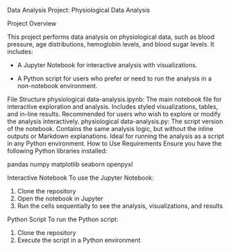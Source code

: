 Data Analysis Project: Physiological Data Analysis


Project Overview

This project performs data analysis on physiological data, such as blood pressure, age distributions, hemoglobin levels, and blood sugar levels. It includes:

- A Jupyter Notebook for interactive analysis with visualizations.

- A Python script for users who prefer or need to run the analysis in a non-notebook environment.

File Structure
physiological data-analysis.ipynb:
The main notebook file for interactive exploration and analysis.
Includes styled visualizations, tables, and in-line results.
Recommended for users who wish to explore or modify the analysis interactively.
physiological data-analysis.py:
The script version of the notebook.
Contains the same analysis logic, but without the inline outputs or Markdown explanations.
Ideal for running the analysis as a script in any Python environment.
How to Use
Requirements
Ensure you have the following Python libraries installed:

pandas
numpy
matplotlib
seaborn
openpyxl


Interactive Notebook
To use the Jupyter Notebook:
 1. Clone the repository
 2. Open the notebook in Jupyter
 3. Run the cells sequentially to see the analysis, visualizations, and results

Python Script
To run the Python script:
 1. Clone the repository
 2. Execute the script in a Python environment
